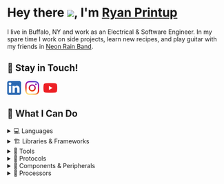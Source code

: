 # Hey there <img src="https://emojis.slackmojis.com/emojis/images/1531849430/4246/blob-sunglasses.gif?1531849430" width="30"/>, I'm [Ryan Printup](https://ryanprintup.com)

I live in Buffalo, NY and work as an Electrical & Software Engineer. In my spare time I work on side projects, learn new recipes, and play guitar with my friends in [Neon Rain Band](https://neonrainband.com).

## 💬 Stay in Touch!

<a href="https://www.linkedin.com/in/ryanprintup">
	<img align="left" src="https://raw.githubusercontent.com/RyanPrintup/RyanPrintup/main/media/logo-linkedin.png" alt="Connect with me on LinkedIn" width="32px" style="margin-right:10px"/>
</a>
<a href="https://www.instagram.com/ryanprintup">
	<img align="left" src="https://raw.githubusercontent.com/RyanPrintup/RyanPrintup/main/media/logo-instagram.png" alt="Follow me on Instagram" width="32px" style="margin-right:10px"/>
</a>
<a href="https://www.youtube.com/channel/UC-UCCEy_jLAB3_qpjgR5PkQ">
	<img align="left" src="https://raw.githubusercontent.com/RyanPrintup/RyanPrintup/main/media/logo-youtube.png" alt="Subscribe to me on YouTube" width="32px" style="margin-right:10px"/>
</a>
<br/>
<br/>

## 🚀 What I Can Do
<details>
	<summary>💻 Languages</summary>
	<br/>
	<ul>
		<li>C</li>
		<li>C++</li>
		<li>Python</li>
		<li>C#</li>
		<li>HTML5</li>
		<li>CSS3</li>
	</ul>
</details>

<details>
	<summary>🏗️ Libraries & Frameworks</summary>
	<br/>
	<ul>
		<li>STM32 HAL</li>
		<li>Qualcomm ADK</li>
		<li>Google Protocol Buffers</li>
		<li>Bootstrap</li>
		<li>React.JS</li>
	</ul>
</details>

<details>
	<summary>🔨 Tools</summary>
	<br/>
	<ul>
		<li>VSCode</li>
		<li>Visual Studio</li>
		<li>Windows OS</li>
		<li>Linux OS (Ubuntu, Mint, CentOS)</li>
		<li>Oscilloscope</li>
		<li>Multimeter</li>
		<li>Logic Analyzer</li>
		<li>Soldering Iron</li>
		<li>Trello</li>
		<li>GitHub</li>
		<li>BitBucket</li>
		<li>Jira</li>
		<li>Wireshark</li>
		<li>GitHub Actions</li>
	</ul>
</details>

<details>
	<summary>📡 Protocols</summary>
	<br/>
	<ul>
		<li>Ethernet</li>
		<li>EtherCAT</li>
		<li>SPI</li>
		<li>QSPI</li>
		<li>I2C</li>
		<li>UART</li>
		<li>USART</li>
		<li>USB (HID, Hub, Audio)</li>
		<li>DFU</li>
	</ul>
</details>

<details>
	<summary>🔩 Components & Peripherals</summary>
	<br/>
	<ul>
		<li>GPIO</li>
		<li>ADC</li>
		<li>DAC</li>
		<li>DMA</li>
		<li>CRC</li>
		<li>NVIC</li>
		<li>USB (OTG, FS, HS, Device, Host)</li>
		<li>Timer</li>
		<li>PWM</li>
	</ul>
</details>

<details>
	<summary>🔩 Processors</summary>
	<br/>
	<table>
		<tr>
			<th>STMicroelectronics</th>
			<th>Qualcomm</th>
			<th>Microchip</th>
			<th>Cypress</th>
			<th>Arduino</th>
			<th>Raspberry Pi</th>
		</tr>
		<tr>
			<td>STM32H743</td>
			<td>QCC3024</td>
			<td></td>
			<td>PSoC 5LP</td>
			<td>UNO</td>
			<td>3 Model B+</td>
		</tr>
		<tr>
			<td>STM32F303</td>
			<td>QCC3034</td>
			<td></td>
			<td></td>
			<td>Mega</td>
			<td></td>
		</tr>
		<tr>
			<td>STM32G474</td>
			<td></td>
			<td></td>
			<td></td>
			<td></td>
			<td></td>
		</tr>
		<tr>
			<td>STM32G0</td>
			<td></td>
			<td></td>
			<td></td>
			<td></td>
			<td></td>
		</tr>
	</table>
</details>
